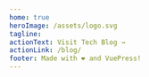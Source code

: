 ```yaml
---
home: true
heroImage: /assets/logo.svg
tagline: 
actionText: Visit Tech Blog →
actionLink: /blog/
footer: Made with ❤️ and VuePress!
---
```


